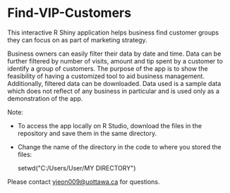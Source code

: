 # Find-VIP-Customers

This interactive R Shiny application helps business find customer groups they can focus on as part of marketing strategy.

Business owners can easily filter their data by date and time. Data can be further filtered by number of visits, amount and tip spent by a customer to identify a group of customers. The purpose of the app is to show the feasibility of having a customized tool to aid business management. Additionally, filtered data can be downloaded.
Data used is a sample data which does not reflect of any business in particular and is used only as a demonstration of the app.


Note:
- To access the app locally on R Studio, download the files in the repository and save them in the same directory.
- Change the name of the directory in the code to where you stored the files:

  setwd("C:/Users/User/MY DIRECTORY")


Please contact yjeon009@uottawa.ca for questions.

